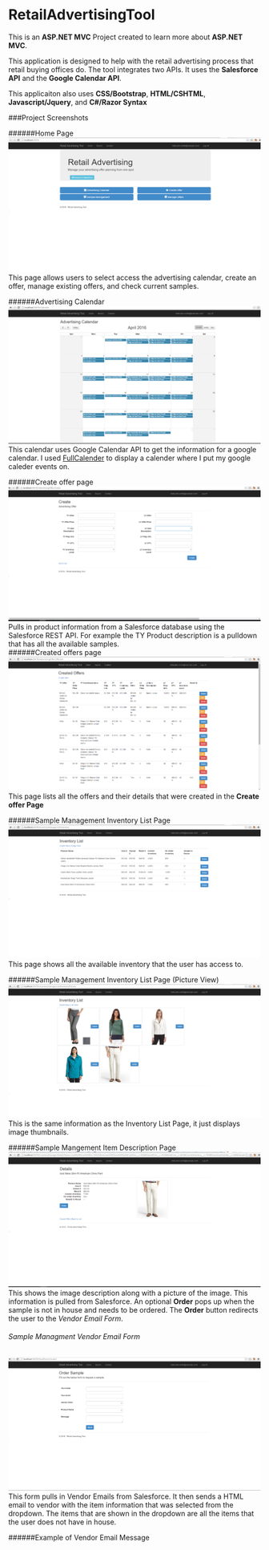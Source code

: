 # RetailAdvertisingTool

This is an **ASP.NET MVC** Project created to learn more about **ASP.NET MVC**. 

This application is designed to help with the retail advertising process that retail buying offices do. The tool integrates two APIs. It uses the **Salesforce API** and the **Google Calendar API**. 

This applicaiton also uses **CSS/Bootstrap**, **HTML/CSHTML**, **Javascript/Jquery**, and **C#/Razor Syntax**


###Project Screenshots

######Home Page
![Screen Shot](https://github.com/mfcastro/RetailAdvertisingTool/blob/master/Screenshots/index%20page.PNG)
This page allows users to select access the advertising calendar, create an offer, manage existing offers, and check current samples.
</br>

######Advertising Calendar
![Screen Shot](https://github.com/mfcastro/RetailAdvertisingTool/blob/master/Screenshots/calendar%20page.PNG)
This calendar uses Google Calendar API to get the information for a google calendar. I used [FullCalender](http://fullcalendar.io/) to display a calender where I put my google caleder events on. 
</br>

######Create offer page
![Screen Shot](https://github.com/mfcastro/RetailAdvertisingTool/blob/master/Screenshots/create%20offer%20page.PNG)
Pulls in product information from a Salesforce database using the Salesforce REST API. For example the TY Product description is a pulldown that has all the available samples.
<br>
######Created offers page
![Screen Shot](https://github.com/mfcastro/RetailAdvertisingTool/blob/master/Screenshots/offer%20list%20page.PNG)
This page lists all the offers and their details that were created in the **Create offer Page**


######Sample Management Inventory List Page
![Screen Shot](https://github.com/mfcastro/RetailAdvertisingTool/blob/master/Screenshots/inventory%20list%20page.PNG)
This page shows all the available inventory that the user has access to.


######Sample Management Inventory List Page (Picture View)
![Screen Shot](https://github.com/mfcastro/RetailAdvertisingTool/blob/master/Screenshots/inventory%20list%20picture%20view%20page.PNG)
This is the same information as the Inventory List Page, it just displays image thumbnails. 


######Sample Mangement Item Description Page
![Screen Shot](https://github.com/mfcastro/RetailAdvertisingTool/blob/master/Screenshots/inventory%20item%20page%20view.PNG)
This shows the image description along with a picture of the image. This information is pulled from Salesforce. An optional **Order** pops up when the sample is not in house and needs to be ordered. The **Order** button redirects the user to the *Vendor Email Form*. 

###### Sample Managment Vendor Email Form
![Screen Shot](https://github.com/mfcastro/RetailAdvertisingTool/blob/master/Screenshots/Email%20contact%20form.PNG)
This form pulls in Vendor Emails from Salesforce. It then sends a HTML email to vendor with the item information that was selected from the dropdown. The items that are shown in the dropdown are all the items that the user does not have in house. 

######Example of Vendor Email Message

